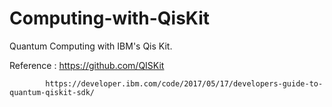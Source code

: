 # Computing-with-QisKit
Quantum Computing with IBM's Qis Kit. 

Reference : https://github.com/QISKit

            https://developer.ibm.com/code/2017/05/17/developers-guide-to-quantum-qiskit-sdk/

